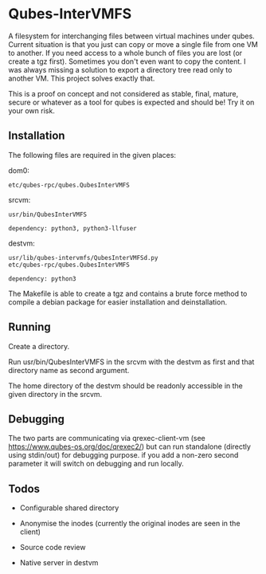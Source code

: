 Qubes-InterVMFS
==============

A filesystem for interchanging files between virtual machines under qubes.
Current situation is that you just can copy or move a single file from one VM
to another.  If you need access to a whole bunch of files you are lost (or
create a tgz first). Sometimes you don't even want to copy the content. I was
always missing a solution to export a directory tree read only to another VM.
This project solves exactly that.

This is a proof on concept and not considered as stable, final, mature, secure
or whatever as a tool for qubes is expected and should be! Try it on your own
risk.

Installation
------------

The following files are required in the given places:

dom0:

	etc/qubes-rpc/qubes.QubesInterVMFS

srcvm:

	usr/bin/QubesInterVMFS

	dependency: python3, python3-llfuser

destvm:

	usr/lib/qubes-intervmfs/QubesInterVMFSd.py
	etc/qubes-rpc/qubes.QubesInterVMFS

	dependency: python3

The Makefile is able to create a tgz and contains a brute force method to
compile a debian package for easier installation and deinstallation.

Running
-------

Create a directory.

Run usr/bin/QubesInterVMFS in the srcvm with the destvm as first and that
directory name as second argument.

The home directory of the destvm should be readonly accessible in the given
directory in the srcvm.

Debugging
---------

The two parts are communicating via qrexec-client-vm (see
https://www.qubes-os.org/doc/qrexec2/) but can run standalone (directly using
stdin/out) for debugging purpose. if you add a non-zero second parameter it
will switch on debugging and run locally.

Todos
-----

- Configurable shared directory

- Anonymise the inodes (currently the original inodes are seen in the client)

- Source code review

- Native server in destvm

